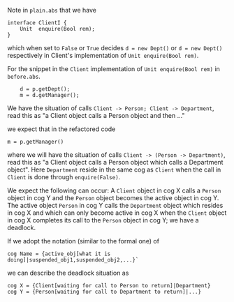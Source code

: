 Note in `plain.abs` that we have

```
interface ClientI {
    Unit  enquire(Bool rem);
}
```

which when set to `False` or `True` decides
`d = new Dept()` or `d = new Dept()` respectively in Client's implementation
of `Unit enquire(Bool rem)`.

For the snippet in the `Client` implementation of `Unit enquire(Bool rem)`
in `before.abs`.

```
	d = p.getDept();
	m = d.getManager();
``` 
We have the situation of calls `Client -> Person; Client -> Department`, read
this as "a Client object calls a Person object and then ..."


we expect that in the refactored code 
```
m = p.getManager()
```
where we will have the situation  of calls `Client -> (Person -> Department)`,
read this as "a Client object calls a Person object which calls a Department object".
Here `Department` reside in the same cog as `Client` when the call in `Client`
is done through `enquire(False)`. 

We expect the following can occur: A `Client` object in cog X calls a `Person` object in 
cog Y and the `Person` object becomes the active object in cog Y. The active object `Person` 
in cog Y calls the `Department` object which resides in cog X and which can only become 
active in cog X when the `Client` object in cog X completes its call to  the `Person` object 
in cog Y; we have a deadlock.

If we adopt the notation (similar to the formal one) of 
```
cog Name = {active_obj[what it is doing]|suspended_obj1,suspended_obj2,...}`  
```
we can describe the deadlock situation as

```
cog X = {Client[waiting for call to Person to return]|Department}
cog Y = {Person[waiting for call to Department to return]|...}
```